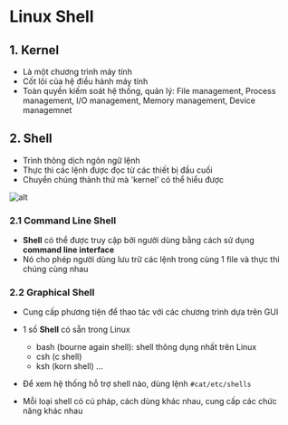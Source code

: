 # Linux Shell

## 1. Kernel
* Là một chương trình máy tính
* Cốt lõi của hệ điều hành máy tính
* Toàn quyền kiếm soát hệ thống, quản lý: File management, Process management, I/O management, Memory management, Device managemnet


## 2. Shell
* Trình thông dịch ngôn ngữ lệnh
* Thực thi các lệnh được đọc từ các thiết bị đầu cuối
* Chuyển chúng thành thứ mà 'kernel' có thể hiểu được 

![alt](https://images.viblo.asia/f1543025-339d-43f9-948a-ebb559f16cb2.png)

### 2.1 Command Line Shell
* **Shell** có thể được truy cập bởi người dùng bằng cách sử dụng **command line interface**
* Nó cho phép người dùng lưu trữ các lệnh trong cùng 1 file và thực thi chúng cùng nhau

### 2.2 Graphical Shell
* Cung cấp phương tiện để thao tác với các chương trình dựa trên GUI
* 1 số **Shell** có sẵn trong Linux
  * bash (bourne again shell): shell thông dụng nhất trên Linux
  * csh (c shell)
  * ksh (korn shell)
...

* Để xem hệ thống hỗ trợ shell nào, dùng lệnh `#cat/etc/shells`
* Mỗi loại shell có cú pháp, cách dùng khác nhau, cung cấp các chức năng khác nhau

